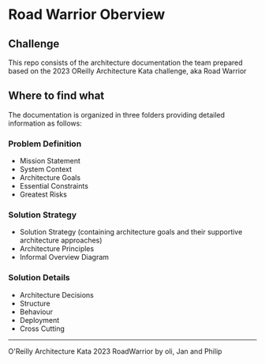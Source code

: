 # Road Warrior Oberview

## Challenge

This repo consists of the architecture documentation the team prepared based on the 2023 OReilly Architecture Kata challenge, aka Road Warrior

## Where to find what

The documentation is organized in three folders providing detailed information as follows:

### Problem Definition

- Mission Statement
- System Context
- Architecture Goals
- Essential Constraints
- Greatest Risks

### Solution Strategy

- Solution Strategy (containing architecture goals and their supportive architecture approaches)
- Architecture Principles
- Informal Overview Diagram

### Solution Details

- Architecture Decisions
- Structure
- Behaviour
- Deployment
- Cross Cutting

---


O'Reilly Architecture Kata 2023 RoadWarrior by oli, Jan and Philip

